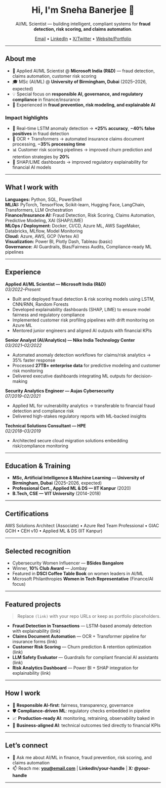 <!-- Profile README -->

<h1 align="center">Hi, I'm Sneha Banerjee 👋</h1>
<p align="center">
AI/ML Scientist — building intelligent, compliant systems for <b>fraud detection, risk scoring, and claims automation</b>.
</p>

<p align="center">
  <a href="mailto:you@email.com">Email</a> •
  <a href="https://www.linkedin.com/in/your-handle">LinkedIn</a> •
  <a href="https://twitter.com/your-handle">X/Twitter</a> •
  <a href="https://your-website.com">Website/Portfolio</a>
</p>

---

## About me

- 🤖 Applied AI/ML Scientist @ **Microsoft India (R&D)** — fraud detection, claims automation, customer risk scoring  
- 🎓 MSc (AI/ML) @ **University of Birmingham, Dubai** (2025–2026, expected)  
- 💡 Special focus on **responsible AI, governance, and regulatory compliance** in finance/insurance  
- 🔎 Experienced in **fraud prevention, risk modeling, and explainable AI**  

### Impact highlights
- 🚀 Real-time LSTM anomaly detection → **+25% accuracy**, **−40% false positives** in fraud detection  
- 🧾 OCR + Transformers → automated insurance claims document processing, **−35% processing time**  
- 📊 Customer risk scoring pipelines → improved churn prediction and retention strategies by **20%**  
- 🔐 SHAP/LIME dashboards → improved regulatory explainability for financial AI models  

---

## What I work with

**Languages:** Python, SQL, PowerShell  
**ML/AI:** PyTorch, TensorFlow, Scikit-learn, Hugging Face, LangChain, Transformers, LLM Orchestration  
**Finance/Insurance AI:** Fraud Detection, Risk Scoring, Claims Automation, Predictive Modeling, XAI (SHAP/LIME)  
**MLOps / Deployment:** Docker, CI/CD, Azure ML, AWS SageMaker, Databricks, MLflow, Model Monitoring  
**Cloud:** Azure, AWS, GCP (Vertex AI)  
**Visualization:** Power BI, Plotly Dash, Tableau (basic)  
**Governance:** AI Guardrails, Bias/Fairness Audits, Compliance-ready ML pipelines  

---

## Experience

**Applied AI/ML Scientist — Microsoft India (R&D)**  
*03/2022–Present*  
- Built and deployed fraud detection & risk scoring models using LSTM, CNN/RNN, Random Forests  
- Developed explainability dashboards (SHAP, LIME) to ensure model fairness and regulatory compliance  
- Implemented customer risk profiling pipelines with drift monitoring on Azure ML  
- Mentored junior engineers and aligned AI outputs with financial KPIs  

**Senior Analyst (AI/Analytics) — Nike India Technology Center**  
*03/2021–02/2022*  
- Automated anomaly detection workflows for claims/risk analytics → 35% faster response  
- Processed **27TB+ enterprise data** for predictive modeling and customer risk monitoring  
- Delivered executive dashboards integrating ML outputs for decision-making  

**Security Analytics Engineer — Aujas Cybersecurity**  
*07/2019–02/2021*  
- Applied ML for vulnerability analytics → transferable to financial fraud detection and compliance risk  
- Delivered high-stakes regulatory reports with ML-backed insights  

**Technical Solutions Consultant — HPE**  
*02/2018–03/2019*  
- Architected secure cloud migration solutions embedding risk/compliance monitoring  

---

## Education & Training

- **MSc, Artificial Intelligence & Machine Learning — University of Birmingham, Dubai** (2025–2026, expected)  
- **Professional Cert., Applied ML & DS — IIT Kanpur** (2020)  
- **B.Tech, CSE — VIT University** (2014–2018)  

---

## Certifications

AWS Solutions Architect (Associate) • Azure Red Team Professional • GIAC GCIH • CEH v10 • Applied ML & DS (IIT Kanpur)  

---

## Selected recognition

- Cybersecurity Women Influencer — **BSides Bangalore**  
- Winner, **10% Club Award** — Jombay  
- Featured in **DSCI Coffee Table Book** on women leaders in AI/ML  
- Microsoft Philanthropies **Women in Tech Representative** (Finance/AI focus)  

---

## Featured projects

> Replace `(link)` with your repo URLs or keep as portfolio placeholders.

- **Fraud Detection in Transactions** — LSTM-based anomaly detection with explainability (link)  
- **Claims Document Automation** — OCR + Transformer pipeline for insurance forms (link)  
- **Customer Risk Scoring** — Churn prediction & retention optimization (link)  
- **LLM Safety Evaluator** — Guardrails for compliant financial AI assistants (link)  
- **Risk Analytics Dashboard** — Power BI + SHAP integration for explainability (link)  

---

## How I work

- 🧭 **Responsible AI-first**: fairness, transparency, governance  
- 🛡️ **Compliance-driven ML**: regulatory checks embedded in pipeline  
- 📈 **Production-ready AI**: monitoring, retraining, observability baked in  
- 🤝 **Business-aligned AI**: technical outcomes tied directly to financial KPIs  

---

## Let’s connect

- 💬 Ask me about AI/ML in finance, fraud prevention, risk scoring, and claims automation  
- 📫 Reach me: **you@email.com** | **LinkedIn/your-handle** | **X: @your-handle**

---

<!-- Optional: GitHub stats (uncomment and set your username) -->
<!--
<p align="center">
  <img src="https://github-readme-stats.vercel.app/api?username=<your-username>&show_icons=true" alt="GitHub stats" />
</p>
<p align="center">
  <img src="https://github-readme-streak-stats.herokuapp.com/?user=<your-username>" alt="GitHub streak" />
</p>
<p align="center">
  <img src="https://github-readme-stats.vercel.app/api/top-langs/?username=<your-username>&layout=compact" alt="Top Languages" />
</p>
-->

